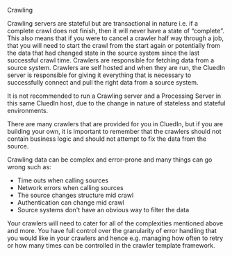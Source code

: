 Crawling

Crawling servers are stateful but are transactional in nature i.e. if a complete crawl does not finish, then it will never have a state of “complete”. This also means that if you were to cancel a crawler half way through a job, that you will need to start the crawl from the start again or potentially from the data that had changed state in the source system since the last successful crawl time. Crawlers are responsible for fetching data from a source system. Crawlers are self hosted and when they are run, the CluedIn server is responsible for giving it everything that is necessary to successfully connect and pull the right data from a source system. 

It is not recommended to run a Crawling server and a Processing Server in this same CluedIn host, due to the change in nature of stateless and stateful environments. 

There are many crawlers that are provided for you in CluedIn, but if you are building your own, it is important to remember that the crawlers should not contain business logic and should not attempt to fix the data from the source. 

Crawling data can be complex and error-prone and many things can go wrong such as:

 - Time outs when calling sources
 - Network errors when calling sources
 - The source changes structure mid crawl
 - Authentication can change mid crawl
 - Source systems don't have an obvious way to filter the data

 Your crawlers will need to cater for all of the complexities mentioned above and more. You have full control over the granularity of error handling that you would like in your crawlers and hence e.g. managing how often to retry or how many times can be controlled in the crawler template framework.